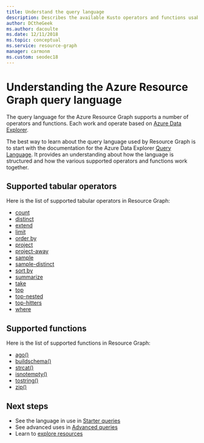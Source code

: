 ```yaml
---
title: Understand the query language
description: Describes the available Kusto operators and functions usable with Azure Resource Graph.
author: DCtheGeek
ms.author: dacoulte
ms.date: 12/11/2018
ms.topic: conceptual
ms.service: resource-graph
manager: carmonm
ms.custom: seodec18
---
```

# Understanding the Azure Resource Graph query language

The query language for the Azure Resource Graph supports a number of operators and functions. Each
work and operate based on [Azure Data Explorer](../../../data-explorer/data-explorer-overview.md).

The best way to learn about the query language used by Resource Graph is to start with the
documentation for the Azure Data Explorer [Query Language](/azure/kusto/query/index). It provides
an understanding about how the language is structured and how the various supported operators and
functions work together.

## Supported tabular operators

Here is the list of supported tabular operators in Resource Graph:

- [count](/azure/kusto/query/countoperator)
- [distinct](/azure/kusto/query/distinctoperator)
- [extend](/azure/kusto/query/extendoperator)
- [limit](/azure/kusto/query/limitoperator)
- [order by](/azure/kusto/query/orderoperator)
- [project](/azure/kusto/query/projectoperator)
- [project-away](/azure/kusto/query/projectawayoperator)
- [sample](/azure/kusto/query/sampleoperator)
- [sample-distinct](/azure/kusto/query/sampledistinctoperator)
- [sort by](/azure/kusto/query/sortoperator)
- [summarize](/azure/kusto/query/summarizeoperator)
- [take](/azure/kusto/query/takeoperator)
- [top](/azure/kusto/query/topoperator)
- [top-nested](/azure/kusto/query/topnestedoperator)
- [top-hitters](/azure/kusto/query/tophittersoperator)
- [where](/azure/kusto/query/whereoperator)

## Supported functions

Here is the list of supported functions in Resource Graph:

- [ago()](/azure/kusto/query/agofunction)
- [buildschema()](/azure/kusto/query/buildschema-aggfunction)
- [strcat()](/azure/kusto/query/strcatfunction)
- [isnotempty()](/azure/kusto/query/isnotemptyfunction)
- [tostring()](/azure/kusto/query/tostringfunction)
- [zip()](/azure/kusto/query/zipfunction)

## Next steps

- See the language in use in [Starter queries](../samples/starter.md)
- See advanced uses in [Advanced queries](../samples/advanced.md)
- Learn to [explore resources](explore-resources.md)